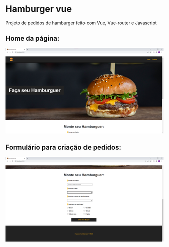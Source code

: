 # Hamburger vue

Projeto de pedidos de hamburger feito com Vue, Vue-router e Javascript

## Home da página:

![Banner e HomePage](markdown/home-hamburger.png)

## Formulário para criação de pedidos:

![Burger Formulário](markdown/form-hamburguer.png)